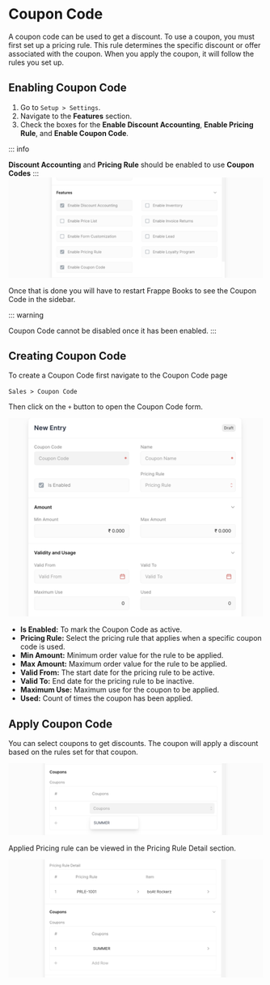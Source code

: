 # Coupon Code

A coupon code can be used to get a discount. To use a coupon, you must first
set up a pricing rule. This rule determines the specific discount or offer
associated with the coupon. When you apply the coupon, it will follow the rules
you set up.

## Enabling Coupon Code

1. Go to `Setup > Settings`.
2. Navigate to the **Features** section.
3. Check the boxes for the **Enable Discount Accounting**,
   **Enable Pricing Rule**, and **Enable Coupon Code**.

::: info

**Discount Accounting** and **Pricing Rule** should be enabled to use
**Coupon Codes**
:::
![Enable Coupon Codes](./images/enable-coupon-code.png)

Once that is done you will have to restart Frappe Books to see the Coupon Code
in the sidebar.

::: warning

Coupon Code cannot be disabled once it has been enabled.
:::

## Creating Coupon Code

To create a Coupon Code first navigate to the Coupon Code page

`Sales > Coupon Code`

Then click on the `+` button to open the Coupon Code form.

![Coupon Code](./images/coupon-code.png)

- **Is Enabled:** To mark the Coupon Code as active.
- **Pricing Rule:** Select the pricing rule that applies when a specific coupon
  code is used.
- **Min Amount:** Minimum order value for the rule to be applied.
- **Max Amount:** Maximum order value for the rule to be applied.
- **Valid From:** The start date for the pricing rule to be active.
- **Valid To:** End date for the pricing rule to be inactive.
- **Maximum Use:** Maximum use for the coupon to be applied.
- **Used:** Count of times the coupon has been applied.

## Apply Coupon Code

You can select coupons to get discounts. The coupon will apply a discount based
on the rules set for that coupon.

![Coupon Code](./images/choose-coupon-code.png)

Applied Pricing rule can be viewed in the Pricing Rule Detail section.

![Coupon Code](./images/applyed-coupon-code.png)
